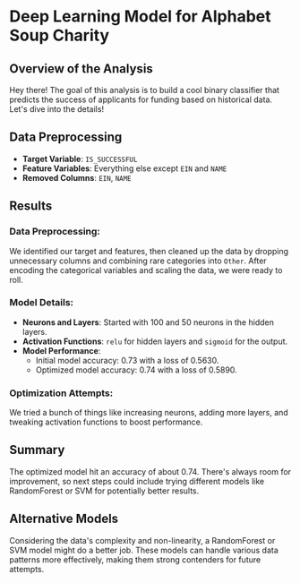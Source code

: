 
# Deep Learning Model for Alphabet Soup Charity

## Overview of the Analysis
Hey there! The goal of this analysis is to build a cool binary classifier that predicts the success of applicants for funding based on historical data. Let's dive into the details!

## Data Preprocessing
- **Target Variable**: `IS_SUCCESSFUL`
- **Feature Variables**: Everything else except `EIN` and `NAME`
- **Removed Columns**: `EIN`, `NAME`

## Results
### Data Preprocessing:
We identified our target and features, then cleaned up the data by dropping unnecessary columns and combining rare categories into `Other`. After encoding the categorical variables and scaling the data, we were ready to roll.

### Model Details:
- **Neurons and Layers**: Started with 100 and 50 neurons in the hidden layers.
- **Activation Functions**: `relu` for hidden layers and `sigmoid` for the output.
- **Model Performance**: 
  - Initial model accuracy: 0.73 with a loss of 0.5630.
  - Optimized model accuracy: 0.74 with a loss of 0.5890.

### Optimization Attempts:
We tried a bunch of things like increasing neurons, adding more layers, and tweaking activation functions to boost performance.

## Summary
The optimized model hit an accuracy of about 0.74. There's always room for improvement, so next steps could include trying different models like RandomForest or SVM for potentially better results.

## Alternative Models
Considering the data's complexity and non-linearity, a RandomForest or SVM model might do a better job. These models can handle various data patterns more effectively, making them strong contenders for future attempts.
